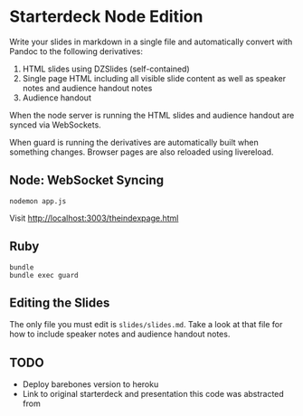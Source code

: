 # Starterdeck Node Edition

Write your slides in markdown in a single file and automatically convert with Pandoc to the following derivatives:

1. HTML slides using DZSlides (self-contained)
2. Single page HTML including all visible slide content as well as speaker notes and audience handout notes
3. Audience handout

When the node server is running the HTML slides and audience handout are synced via WebSockets.

When guard is running the derivatives are automatically built when something changes. Browser pages are also reloaded using livereload.

## Node: WebSocket Syncing

```
nodemon app.js
```

Visit <http://localhost:3003/theindexpage.html>

## Ruby

```
bundle
bundle exec guard
```

## Editing the Slides

The only file you must edit is `slides/slides.md`. Take a look at that file for how to include speaker notes and audience handout notes.

## TODO

- Deploy barebones version to heroku
- Link to original starterdeck and presentation this code was abstracted from


